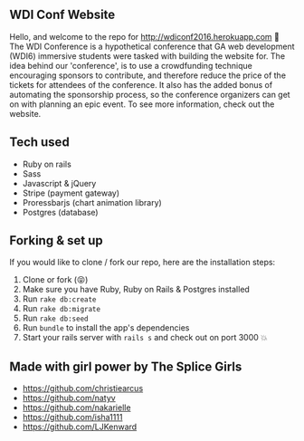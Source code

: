 ## WDI Conf Website

Hello, and welcome to the repo for http://wdiconf2016.herokuapp.com :circus_tent:
The WDI Conference is a hypothetical conference that GA web development (WDI6) immersive students were tasked with building the website for. The idea behind our 'conference', is to use a crowdfunding technique encouraging sponsors to contribute, and therefore reduce the price of the tickets for attendees of the conference. It also has the added bonus of automating the sponsorship process, so the conference organizers can get on with planning an epic event. To see more information, check out the website.

## Tech used

* Ruby on rails
* Sass
* Javascript & jQuery
* Stripe (payment gateway)
* Proressbarjs (chart animation library)
* Postgres (database)

## Forking & set up

If you would like to clone / fork our repo, here are the installation steps:

1. Clone or fork (:stuck_out_tongue_closed_eyes:)
2. Make sure you have Ruby, Ruby on Rails & Postgres installed
3. Run `rake db:create`
4. Run `rake db:migrate`
5. Run `rake db:seed`
6. Run `bundle` to install the app's dependencies
7. Start your rails server with `rails s` and check out on port 3000 :boom:

## Made with girl power by The Splice Girls

* https://github.com/christiearcus
* https://github.com/natyv
* https://github.com/nakarielle
* https://github.com/isha1111
* https://github.com/LJKenward
